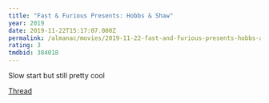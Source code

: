 ```yaml
---
title: "Fast & Furious Presents: Hobbs & Shaw"
year: 2019
date: 2019-11-22T15:17:07.000Z
permalink: /almanac/movies/2019-11-22-fast-and-furious-presents-hobbs-and-shaw/index.html
rating: 3
tmdbid: 384018
---
```


Slow start but still pretty cool

[Thread](https://twitter.com/rknightuk/status/1197831371688943616)